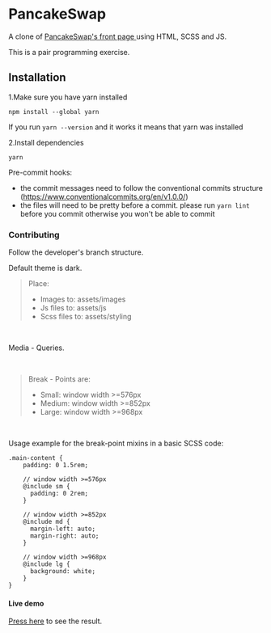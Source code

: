 # PancakeSwap

A clone of [PancakeSwap's front page ](https://pancakeswap.finance/) using HTML, SCSS and JS.

This is a pair programming exercise.

## Installation

1.Make sure you have yarn installed

`npm install --global yarn`

If you run `yarn --version` and it works it means that yarn was installed

2.Install dependencies

`yarn`

Pre-commit hooks:

- the commit messages need to follow the conventional commits structure (https://www.conventionalcommits.org/en/v1.0.0/)
- the files will need to be pretty before a commit. please run `yarn lint` before you commit otherwise you won't be able to commit

### Contributing

Follow the developer's branch structure.

Default theme is dark.

> Place:
>
> - Images to: assets/images
> - Js files to: assets/js
> - Scss files to: assets/styling

<br>

Media - Queries.

<br>

> Break - Points are:
>
> - Small: window width >=576px
> - Medium: window width >=852px
> - Large: window width >=968px

<br>

Usage example for the break-point mixins in a basic SCSS code:

```
.main-content {
    padding: 0 1.5rem;

    // window width >=576px
    @include sm {
      padding: 0 2rem;
    }

    // window width >=852px
    @include md {
      margin-left: auto;
      margin-right: auto;
    }

    // window width >=968px
    @include lg {
      background: white;
    }
}
```

#### Live demo

[Press here](#) to see the result.
